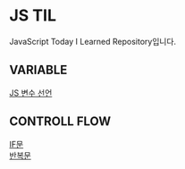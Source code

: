# JS TIL

JavaScript Today I Learned Repository입니다.

## VARIABLE

[JS 변수 선언](./variable/variable.md)

## CONTROLL FLOW

[IF문](./controll_flow/controll_flow_if.md)<br />
[반복문](./controll_flow/controll_flow_repeat.md)

